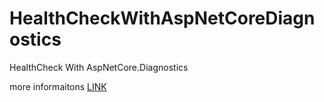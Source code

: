 # HealthCheckWithAspNetCoreDiagnostics
HealthCheck With AspNetCore.Diagnostics

more informaitons [LINK](https://docs.microsoft.com/pt-br/aspnet/core/host-and-deploy/health-checks?view=aspnetcore-2.2)

